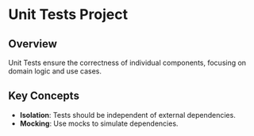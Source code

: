 ﻿# Unit Tests Project

## Overview
Unit Tests ensure the correctness of individual components, focusing on domain logic and use cases.

## Key Concepts
- **Isolation**: Tests should be independent of external dependencies.
- **Mocking**: Use mocks to simulate dependencies.
